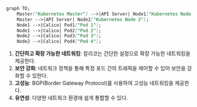 ~~~markdown
graph TD;
    Master["Kubernetes Master"] -->|API Server| Node1["Kubernetes Node 1"];
    Master -->|API Server| Node2["Kubernetes Node 2"];
    Node1 -->|Calico| Pod1["Pod 1"];
    Node1 -->|Calico| Pod2["Pod 2"];
    Node2 -->|Calico| Pod3["Pod 3"];
    Node2 -->|Calico| Pod4["Pod 4"];
~~~

1. **간단하고 확장 가능한 네트워킹**: 칼리코는 간단한 설정으로 확장 가능한 네트워킹을 제공한다.
2. **보안 강화**: 네트워크 정책을 통해 특정 포드 간의 트래픽을 제어할 수 있어 보안을 강화할 수 있한다.
3. **고성능**: BGP(Border Gateway Protocol)를 사용하여 고성능 네트워킹을 제공한다.
4. **유연성**: 다양한 네트워크 환경에 쉽게 통합할 수 있다.